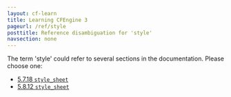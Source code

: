```yaml
---
layout: cf-learn
title: Learning CFEngine 3
pageurl: /ref/style
posttitle: Reference disambiguation for 'style'
navsection: none
---
```


The term 'style' could refer to several sections in the documentation. Please choose one:

- [5.7.18 <code>style_sheet</code>](https://cfengine.com/manuals/cf3-reference#style_sheet-in-knowledge)
- [5.8.12 <code>style_sheet</code>](https://cfengine.com/manuals/cf3-reference#style_sheet-in-reporter)
